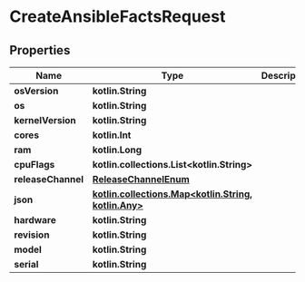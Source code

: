 
# CreateAnsibleFactsRequest

## Properties
Name | Type | Description | Notes
------------ | ------------- | ------------- | -------------
**osVersion** | **kotlin.String** |  | 
**os** | **kotlin.String** |  | 
**kernelVersion** | **kotlin.String** |  | 
**cores** | **kotlin.Int** |  | 
**ram** | **kotlin.Long** |  | 
**cpuFlags** | **kotlin.collections.List&lt;kotlin.String&gt;** |  | 
**releaseChannel** | [**ReleaseChannelEnum**](ReleaseChannelEnum.md) |  | 
**json** | [**kotlin.collections.Map&lt;kotlin.String, kotlin.Any&gt;**](kotlin.Any.md) |  | 
**hardware** | **kotlin.String** |  |  [optional]
**revision** | **kotlin.String** |  |  [optional]
**model** | **kotlin.String** |  |  [optional]
**serial** | **kotlin.String** |  |  [optional]



